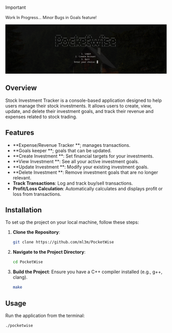 > [!IMPORTANT]
> <span style="font-size:0.9em;">Work In Progress... Minor Bugs in Goals feature!</span>
<p align="center"><img alt="Pocket Wise Logo" src="./assets/homepage1.png" /></a></p>


## Overview
Stock Investment Tracker is a console-based application designed to help users manage their stock investments. It allows users to create, view, update, and delete their investment goals, and track their revenue and expenses related to stock trading. 

## Features
- **Expense/Revenue Tracker **; manages transactions.
- **Goals keeper **; goals that can be updated.
- **Create Investment **: Set financial targets for your investments.
- **View Investment **: See all your active investment goals.
- **Update Investment **: Modify your existing investment goals.
- **Delete Investment **: Remove investment goals that are no longer relevant.
- **Track Transactions**: Log and track buy/sell transactions.
- **Profit/Loss Calculation**: Automatically calculates and displays profit or loss from transactions.

## Installation
To set up the project on your local machine, follow these steps:

1. **Clone the Repository**:
    ```bash
    git clone https://github.com/ml3m/PocketWise
    ```

2. **Navigate to the Project Directory**:
    ```bash
    cd PocketWise
    ```

3. **Build the Project**:
    Ensure you have a C++ compiler installed (e.g., g++, clang).
    ```bash
    make
    ```

## Usage
Run the application from the terminal:
```bash
./pocketwise

